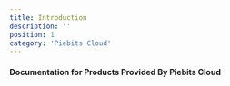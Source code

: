 ```yaml
---
title: Introduction
description: ''
position: 1
category: 'Piebits Cloud'
---
```


#### Documentation for Products Provided By Piebits Cloud